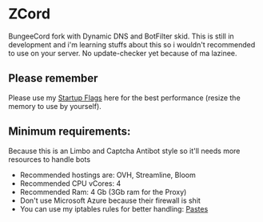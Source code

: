 # ZCord
BungeeCord fork with Dynamic DNS and BotFilter skid.
This is still in development and i'm learning stuffs about this so i wouldn't recommended to use on your server. 
No update-checker yet because of ma lazinee.
## Please remember
Please use my [Startup Flags](https://pastebin.com/AJ10YQcA) here for the best performance (resize the memory to use by yourself).
## Minimum requirements:
Because this is an Limbo and Captcha Antibot style so it'll needs more resources to handle bots
- Recommended hostings are: OVH, Streamline, Bloom
- Recommended CPU vCores: 4
- Recommended Ram: 4 Gb (3Gb ram for the Proxy)
- Don't use Microsoft Azure because their firewall is shit
- You can use my iptables rules for better handling: [Pastes](https://pastes.dev/VhjpAYGnJg)
